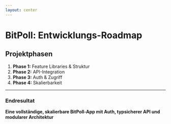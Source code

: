 ```yaml
---
layout: center
---
```


# BitPoll: Entwicklungs-Roadmap

## Projektphasen

1. <carbon-folder /> **Phase 1:** Feature Libraries & Struktur
2. <carbon-api /> **Phase 2:** API-Integration
3. <carbon-security /> **Phase 3:** Auth & Zugriff
4. <carbon-cloud-services /> **Phase 4:** Skalierbarkeit

---

### Endresultat

<carbon-checkmark /> **Eine vollständige, skalierbare BitPoll-App mit Auth, typsicherer API und modularer Architektur**
